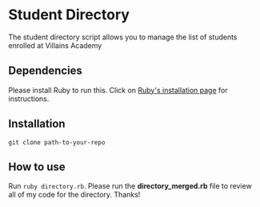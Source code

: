 # Student Directory #

The student directory script allows you to manage the list of students enrolled at Villains Academy

## Dependencies ##

Please install Ruby to run this. Click on [Ruby's installation page](https://www.ruby-lang.org/en/documentation/installation/) for instructions.

## Installation ##

`git clone path-to-your-repo`

## How to use ##

Run `ruby directory.rb`.
Please run the **directory_merged.rb** file to review all of my code for the directory. Thanks!
